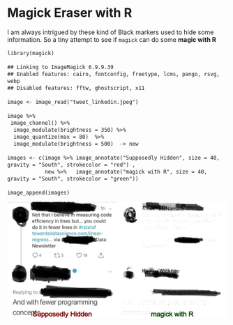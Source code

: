 Magick Eraser with R
====================

I am always intrigued by these kind of Black markers used to hide some
information. So a tiny attempt to see if `magick` can do some **magic
with R**

    library(magick)

    ## Linking to ImageMagick 6.9.9.39
    ## Enabled features: cairo, fontconfig, freetype, lcms, pango, rsvg, webp
    ## Disabled features: fftw, ghostscript, x11

    image <- image_read("tweet_linkedin.jpeg")

    image %>% 
     image_channel() %>% 
      image_modulate(brightness = 350) %>% 
      image_quantize(max = 80)  %>% 
      image_modulate(brightness = 500)  -> new

    images <- c(image %>% image_annotate("Supposedly Hidden", size = 40, gravity = "South", strokecolor = "red") , 
                new %>%   image_annotate("magick with R", size = 40, gravity = "South", strokecolor = "green"))

    image_append(images)

<img src="Readme_files/figure-markdown_strict/unnamed-chunk-1-1.png" width="1280" />
